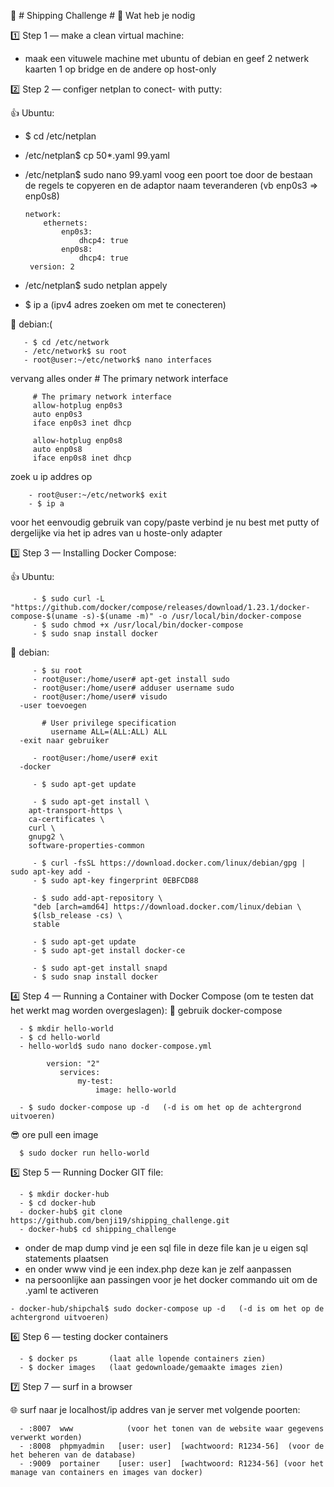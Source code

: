 🐧 # Shipping Challenge # 🐧
Wat heb je nodig

 1️⃣ Step 1 — make a clean virtual machine:
 
   - maak een vituwele machine met ubuntu of debian en geef 2 netwerk kaarten 1 op bridge en de andere op host-only
 
 2️⃣ Step 2 — configer netplan to conect- with putty:  

   👍 Ubuntu:
   - $ cd /etc/netplan
   - /etc/netplan$ cp 50*.yaml 99.yaml
   - /etc/netplan$ sudo nano 99.yaml
      voog een poort toe door de bestaan de regels te copyeren en de adaptor naam teveranderen (vb enp0s3 => enp0s8)
      
         network:
             ethernets:
                 enp0s3:
                     dhcp4: true
                 enp0s8:
                     dhcp4: true
          version: 2
       
   - /etc/netplan$ sudo netplan appely
   - $ ip a  (ipv4 adres zoeken om met te conecteren)
   
  💖 debian:(
  
       - $ cd /etc/network
       - /etc/network$ su root
       - root@user:~/etc/network$ nano interfaces
   vervang alles onder # The primary network interface 
   
         # The primary network interface
         allow-hotplug enp0s3
         auto enp0s3
         iface enp0s3 inet dhcp

         allow-hotplug enp0s8
         auto enp0s8
         iface enp0s8 inet dhcp
   zoek u ip addres op
   
        - root@user:~/etc/network$ exit
        - $ ip a   
   voor het eenvoudig gebruik van copy/paste verbind je nu best met putty of dergelijke via het ip adres van u hoste-only adapter
          
3️⃣ Step 3 — Installing Docker Compose:

   👍 Ubuntu:

         - $ sudo curl -L "https://github.com/docker/compose/releases/download/1.23.1/docker-compose-$(uname -s)-$(uname -m)" -o /usr/local/bin/docker-compose
         - $ sudo chmod +x /usr/local/bin/docker-compose
         - $ sudo snap install docker 

   💖 debian:

         - $ su root
         - root@user:/home/user# apt-get install sudo
         - root@user:/home/user# adduser username sudo
         - root@user:/home/user# visudo
      -user toevoegen

           # User privilege specification
             username ALL=(ALL:ALL) ALL
      -exit naar gebruiker

         - root@user:/home/user# exit
      -docker

         - $ sudo apt-get update

         - $ sudo apt-get install \
        apt-transport-https \
        ca-certificates \
        curl \
        gnupg2 \
        software-properties-common

         - $ curl -fsSL https://download.docker.com/linux/debian/gpg | sudo apt-key add -
         - $ sudo apt-key fingerprint 0EBFCD88

         - $ sudo add-apt-repository \
         "deb [arch=amd64] https://download.docker.com/linux/debian \
         $(lsb_release -cs) \
         stable

         - $ sudo apt-get update
         - $ sudo apt-get install docker-ce

         - $ sudo apt-get install snapd
         - $ sudo snap install docker 

4️⃣ Step 4 — Running a Container with Docker Compose (om te testen dat het werkt mag worden overgeslagen):
   👏 gebruik docker-compose

      - $ mkdir hello-world 
      - $ cd hello-world
      - hello-world$ sudo nano docker-compose.yml 

            version: "2"
               services:
                   my-test:
                       image: hello-world

      - $ sudo docker-compose up -d   (-d is om het op de achtergrond uitvoeren)
   😎 ore pull een image
   
      $ sudo docker run hello-world

5️⃣ Step 5 — Running Docker GIT file:

      - $ mkdir docker-hub 
      - $ cd docker-hub
      - docker-hub$ git clone https://github.com/benji19/shipping_challenge.git
      - docker-hub$ cd shipping_challenge      
   - onder de map dump vind je een sql file in deze file kan je u eigen sql statements plaatsen
   - en onder www vind je een index.php deze kan je zelf aanpassen
   - na persoonlijke aan passingen voor je het docker commando uit om de .yaml te activeren
  
    - docker-hub/shipchal$ sudo docker-compose up -d   (-d is om het op de achtergrond uitvoeren)
   
6️⃣ Step 6 — testing docker containers

      - $ docker ps       (laat alle lopende containers zien)
      - $ docker images   (laat gedownloade/gemaakte images zien)
   
7️⃣ Step 7 — surf in a browser

   🌐 surf naar je localhost/ip addres van je server met volgende poorten:
   
      - :8007  www            (voor het tonen van de website waar gegevens verwerkt worden)
      - :8008  phpmyadmin   [user: user]  [wachtwoord: R1234-56]  (voor de het beheren van de database)
      - :9009  portainer    [user: user]  [wachtwoord: R1234-56] (voor het manage van containers en images van docker)
